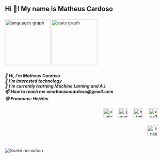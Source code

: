 <h2 align="left">Hi 👋! My name is Matheus Cardoso</h2>

###

<div align="left">
  <img src="https://github-readme-stats.vercel.app/api/top-langs?username=MatheusC-py&locale=en&hide_title=false&layout=compact&card_width=320&langs_count=5&theme=dark&hide_border=false" height="150" alt="languages graph"  />
  <img src="https://github-readme-stats.vercel.app/api?username=MatheusC-py&hide_title=false&hide_rank=true&show_icons=true&include_all_commits=true&count_private=true&disable_animations=false&theme=dark&locale=en&hide_border=false" height="150" alt="stats graph"  />
</div>

###

<h5 align="left">👋 Hi, I’m Matheus Cardoso<br>👀 I’m interested technology<br>🌱 I’m currently learning Machine Larning and A.I.<br>📫 How to reach me omatheusncardoso@gmail.com<br>😄 Pronouns: He/Him</h5>

###

<div align="right">
  <img src="https://cdn.jsdelivr.net/gh/devicons/devicon/icons/python/python-original.svg" height="30" alt="python logo"  />
  <img width="12" />
  <img src="https://cdn.jsdelivr.net/gh/devicons/devicon/icons/javascript/javascript-original.svg" height="30" alt="javascript logo"  />
  <img width="12" />
  <img src="https://cdn.jsdelivr.net/gh/devicons/devicon/icons/html5/html5-original.svg" height="30" alt="html5 logo"  />
  <img width="12" />
  <img src="https://cdn.jsdelivr.net/gh/devicons/devicon/icons/css3/css3-original.svg" height="30" alt="css3 logo"  />
</div>

###

<div align="right">
  <a href="www.linkedin.com/in/matheus-do-nascimento-cardoso-575192293" target="_blank">
    <img src="https://img.shields.io/static/v1?message=LinkedIn&logo=linkedin&label=&color=0077B5&logoColor=white&labelColor=&style=for-the-badge" height="35" alt="linkedin logo"  />
  </a>
</div>

###

<br clear="both">

<img src="https://raw.githubusercontent.com/MatheusC-py/MatheusC-py/output/snake.svg" alt="Snake animation" />

###
